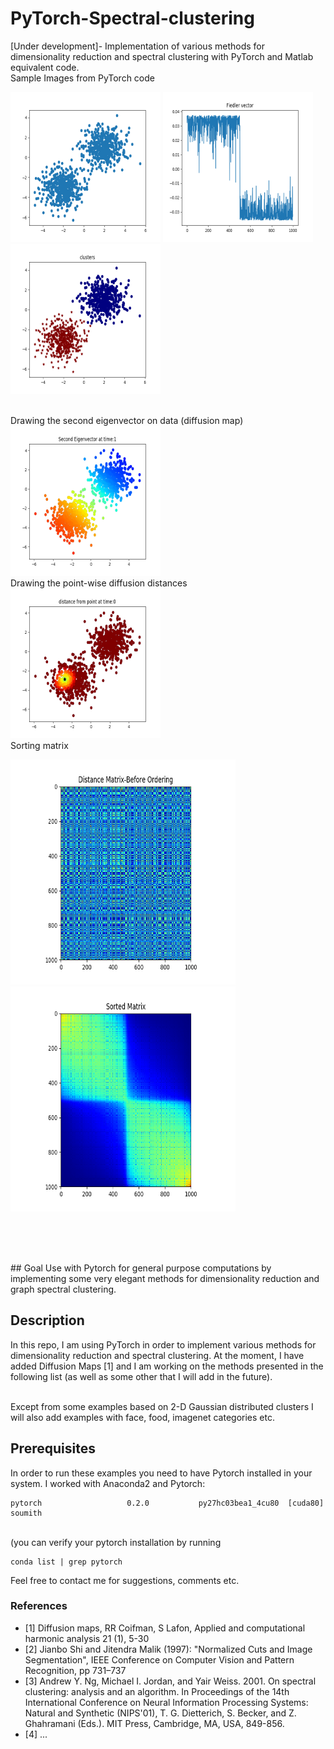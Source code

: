 # PyTorch-Spectral-clustering
[Under development]- Implementation of various methods for dimensionality reduction and spectral clustering with PyTorch and Matlab equivalent code.
<br />
Sample Images from PyTorch code
<br />
<p float="left">
<img src="PytorchInputData.png" alt="Input Data" title="Input Data" width="240" height="240"/>
<img src="PytorchFiedlerVector.png" alt="Fiedler Vector" title="Fiedler Vector" width="240" height="240"/>
<img src="Pytorchclusters.png" alt="Clusters" title="Clusters" width="240" height="240"/>
</p>

<br />
Drawing the second eigenvector on data (diffusion map)
<img src="EigenvectorOnData.png" alt="Diffusion Map- Second Eigenvector on data" title="Diffusion Map, Second Eigenvector" width="240" height="240"/>
<br>
Drawing the point-wise diffusion distances 
 <img src="PointDistance.png" alt="Diffusion Map- point-wise distances" title="Diffusion Map, distances" width="240" height="240"/>

<br>
Sorting matrix
<br>
 <p float="left">
<img src="DistanceMatrixBeforeSorting.png" alt="Unsorted PairWiseDistance Matrix" title="Unsorted PairWiseDistance Matrix" width="360" height="360"/>
<img src="Sorted_matrix.png" alt="Sorted Distance Matrix" title="Sorted Distance Matrix" width="360" height="360"/>
 
</p>

<br/><br/> 
 
<br />
## Goal
Use with Pytorch for general purpose computations by implementing some very elegant methods for dimensionality reduction and graph spectral clustering. 
<br />

## Description
In this repo, I am using PyTorch in order to implement various methods for dimensionality reduction and spectral clustering.
At the moment, I have added Diffusion Maps [1] and I am working on the methods presented in the following list (as well as some other that I will add in the future).  
<br />

Except from some examples based on 2-D Gaussian distributed clusters I will also add examples with face, food, imagenet categories etc.
<br />


## Prerequisites
In order to run these examples you need to have Pytorch installed in your system. I worked with Anaconda2 and Pytorch:<br />

    pytorch                   0.2.0           py27hc03bea1_4cu80  [cuda80]  soumith
<br />
(you can verify your pytorch installation by running 

    conda list | grep pytorch

Feel free to contact me for suggestions, comments etc.

### References
 - [1]  Diffusion maps, RR Coifman, S Lafon, Applied and computational harmonic analysis 21 (1), 5-30 <br /> 
 - [2]  Jianbo Shi and Jitendra Malik (1997): "Normalized Cuts and Image Segmentation", IEEE Conference on Computer Vision and Pattern Recognition, pp 731–737 <br />
 - [3] Andrew Y. Ng, Michael I. Jordan, and Yair Weiss. 2001. On spectral clustering: analysis and an algorithm. In Proceedings of the 14th International Conference on Neural Information Processing Systems: Natural and Synthetic (NIPS'01), T. G. Dietterich, S. Becker, and Z. Ghahramani (Eds.). MIT Press, Cambridge, MA, USA, 849-856. 
 - [4] ...
 

